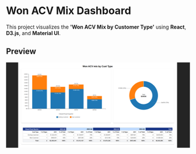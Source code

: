 # Won ACV Mix Dashboard

This project visualizes the **'Won ACV Mix by Customer Type'** using **React**, **D3.js**, and **Material UI**.

## Preview

![Dashboard Screenshot](./screenshot.png)
